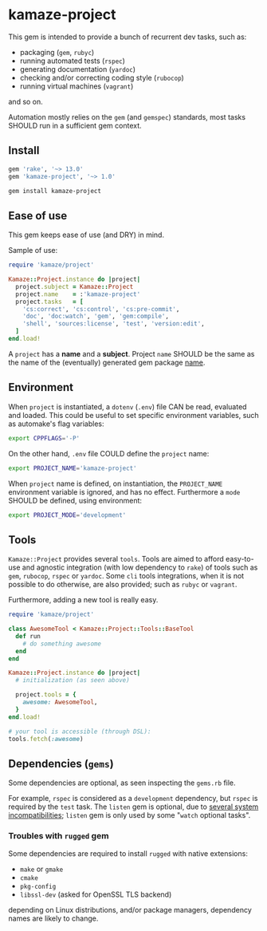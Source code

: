 # kamaze-project

This gem is intended to provide a bunch of recurrent dev tasks, such as:

* packaging (``gem``, ``rubyc``)
* running automated tests (``rspec``)
* generating documentation (``yardoc``)
* checking and/or correcting coding style (``rubocop``)
* running virtual machines (``vagrant``)

and so on.

Automation mostly relies on the ``gem`` (and ``gemspec``) standards,
most tasks SHOULD run in a sufficient gem context.

## Install

```ruby
gem 'rake', '~> 13.0'
gem 'kamaze-project', '~> 1.0'
```

```sh
gem install kamaze-project
```

## Ease of use

This gem keeps ease of use (and DRY) in mind.

Sample of use:

```ruby
require 'kamaze/project'

Kamaze::Project.instance do |project|
  project.subject = Kamaze::Project
  project.name    = :'kamaze-project'
  project.tasks   = [
    'cs:correct', 'cs:control', 'cs:pre-commit',
    'doc', 'doc:watch', 'gem', 'gem:compile',
    'shell', 'sources:license', 'test', 'version:edit',
  ]
end.load!
```

A ``project`` has a __name__ and a __subject__.
Project ``name`` SHOULD be the same as the name of the (eventually)
generated gem package [name][rubygems/specification#name].

## Environment

When ``project`` is instantiated,
a ``dotenv`` (``.env``) file CAN be read, evaluated and loaded.
This could be useful to set specific environment variables,
such as automake's flag variables:

```sh
export CPPFLAGS='-P'
```

On the other hand, ``.env`` file COULD define the ``project`` name:

```sh
export PROJECT_NAME='kamaze-project'
```

When ``project`` name is defined, on instantiation, the ``PROJECT_NAME``
environment variable is ignored, and has no effect.
Furthermore a ``mode`` SHOULD be defined, using environment:

```sh
export PROJECT_MODE='development'
```

## Tools

``Kamaze::Project`` provides several ``tools``. Tools are aimed to afford
easy-to-use and agnostic integration (with low dependency to ``rake``)
of tools such as ``gem``, ``rubocop``, ``rspec`` or ``yardoc``.
Some ``cli`` tools integrations, when it is not possible to do otherwise,
are also provided; such as ``rubyc`` or ``vagrant``.

Furthermore, adding a new tool is really easy.

```ruby
require 'kamaze/project'

class AwesomeTool < Kamaze::Project::Tools::BaseTool
  def run
    # do something awesome
  end
end

Kamaze::Project.instance do |project|
  # initialization (as seen above)

  project.tools = {
    awesome: AwesomeTool,
  }
end.load!

# your tool is accessible (through DSL):
tools.fetch(:awesome)
```

## Dependencies (``gems``)

Some dependencies are optional, as seen inspecting the
``gems.rb`` file.

For example, ``rspec`` is considered as a ``development`` dependency,
but ``rspec`` is required by the ``test`` task.
The ``listen`` gem is optional, due to
[several system incompatibilities][guard/listen#issues-limitations];
``listen`` gem is only used by some "``watch`` optional tasks".

### Troubles with ``rugged`` gem

Some dependencies are required to install ``rugged`` with native extensions:

* ``make`` or ``gmake``
* ``cmake``
* ``pkg-config``
* ``libssl-dev`` (asked for OpenSSL TLS backend)

depending on Linux distributions, and/or package managers,
dependency names are likely to change.


<!-- hyperlinks -->

[rubygems/specification#name]: http://guides.rubygems.org/specification-reference/#name
[guard/listen#issues-limitations]: https://github.com/guard/listen/blob/d43cbd510ef151b9365bb9c421ef62496260d3fa/README.md#issues--limitations
